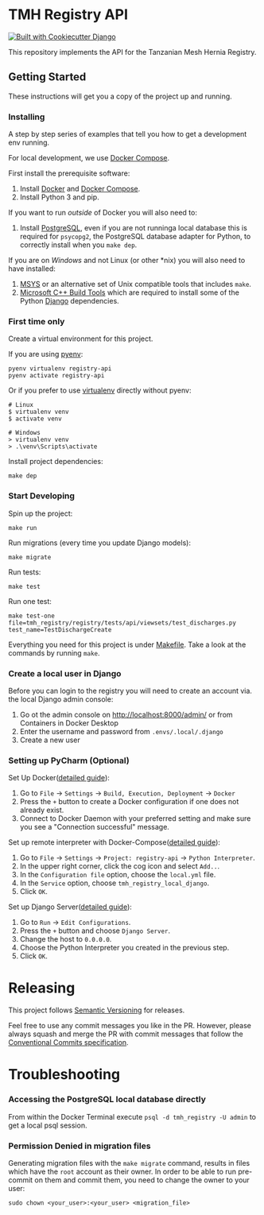 # TMH Registry API

[![Built with Cookiecutter Django](https://img.shields.io/badge/built%20with-Cookiecutter%20Django-ff69b4.svg)](https://github.com/Orfium/drf-template/)

This repository implements the API for the Tanzanian Mesh Hernia Registry.

## Getting Started

These instructions will get you a copy of the project up and running.

### Installing

A step by step series of examples that tell you how to get a development env running.

For local development, we use [Docker Compose](https://docs.docker.com/compose/).

First install the prerequisite software:

1. Install [Docker](https://hub.docker.com/search?q=&type=edition&offering=community&sort=updated_at&order=desc) and [Docker Compose](https://docs.docker.com/compose/install/).
1. Install Python 3 and pip.

If you want to run _outside_ of Docker you will also need to:
1. Install [PostgreSQL](https://www.postgresql.org/), even if you are not runninga local database this is required for `psycopg2`, the PostgreSQL database adapter for Python, to correctly install when you `make dep`.

If you are on _Windows_ and not Linux (or other *nix) you will also need to have installed:
1. [MSYS](https://www.msys2.org/) or an alternative set of Unix compatible tools that includes `make`.
1. [Microsoft C++ Build Tools](https://visualstudio.microsoft.com/visual-cpp-build-tools/) which are required to install some of the Python [Django](https://www.djangoproject.com/) dependencies. 
 

### First time only

Create a virtual environment for this project.

If you are using [pyenv](https://github.com/pyenv/pyenv):
```shell
pyenv virtualenv registry-api
pyenv activate registry-api
```

Or if you prefer to use [virtualenv](https://virtualenv.pypa.io/en/latest/) directly without pyenv: 
```
# Linux 
$ virtualenv venv
$ activate venv

# Windows
> virtualenv venv
> .\venv\Scripts\activate
```


Install project dependencies:
```shell
make dep
```

### Start Developing

Spin up the project:
```shell
make run
```

Run migrations (every time you update Django models):
```shell
make migrate
```

Run tests:
```shell
make test
```

Run one test:
```shell
make test-one file=tmh_registry/registry/tests/api/viewsets/test_discharges.py test_name=TestDischargeCreate
```

Everything you need for this project is under [Makefile](./Makefile). Take a look at the commands by running `make`.

### Create a local user in Django
Before you can login to the registry you will need to create an account via. the local Django admin console:
1. Go ot the admin console on [http://localhost:8000/admin/](http://localhost:8000/admin/) or from Containers in Docker Desktop
2. Enter the username and password from `.envs/.local/.django`
3. Create a new user

### Setting up PyCharm (Optional)

Set Up Docker([detailed guide](https://www.jetbrains.com/help/pycharm/docker.html#managing-images)):
1. Go to `File` -> `Settings` -> `Build, Execution, Deployment` -> `Docker`
2. Press the `+` button to create a Docker configuration if one does not already exist.
3. Connect to Docker Daemon with your preferred setting and make sure you see a "Connection successful" message.

Set up remote interpreter with Docker-Compose([detailed guide](https://www.jetbrains.com/help/pycharm/using-docker-compose-as-a-remote-interpreter.html#docker-compose-remote)):
1. Go to `File` -> `Settings` -> `Project: registry-api` -> `Python Interpreter`.
2. In the upper right corner, click the cog icon and select `Add..`.
3. In the `Configuration file` option, choose the `local.yml` file.
4. In the `Service` option, choose `tmh_registry_local_django`.
5. Click `OK`.

Set up Django Server([detailed guide](https://www.jetbrains.com/help/pycharm/using-docker-compose-as-a-remote-interpreter.html#run)):
1. Go to `Run` -> `Edit Configurations`.
2. Press the `+` button and choose `Django Server`.
3. Change the host to `0.0.0.0`.
4. Choose the Python Interpreter you created in the previous step.
5. Click `OK`.

# Releasing

This project follows [Semantic Versioning](https://semver.org/) for releases.

Feel free to use any commit messages you like in the PR. However, please always squash and merge the PR with commit
messages that follow the [Conventional Commits specification](https://www.conventionalcommits.org/en/v1.0.0/).

# Troubleshooting

### Accessing the PostgreSQL local database directly
From within the Docker Terminal execute `psql -d tmh_registry -U admin` to get a local psql session.


### Permission Denied in migration files

Generating migration files with the `make migrate` command, results in files which have the `root` account as their
owner. In order to be able to run pre-commit on them and commit them, you need to change the owner to your user:

`sudo chown <your_user>:<your_user> <migration_file>`
